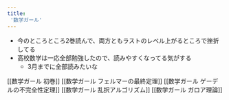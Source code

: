 ```yaml
---
title:
 '数学ガール'
---
```


- 今のところところ2巻読んで、両方ともラストのレベル上がるところで挫折してる
- 高校数学は一応全部勉強したので、読みやすくなってる気がする
    - 3月までに全部読みたいな

[[数学ガール 初巻]]
[[数学ガール フェルマーの最終定理]]
[[数学ガール ゲーデルの不完全性定理]]
[[数学ガール 乱択アルゴリズム]]
[[数学ガール ガロア理論]]